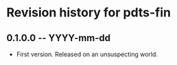 # Revision history for pdts-fin

## 0.1.0.0 -- YYYY-mm-dd

* First version. Released on an unsuspecting world.
